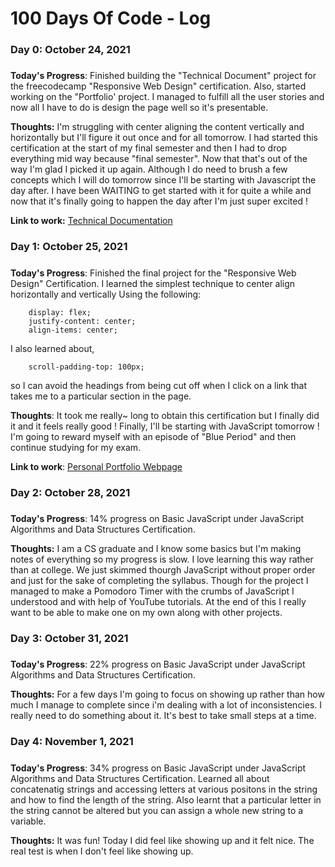 # 100 Days Of Code - Log

### Day 0: October 24, 2021
#####

**Today's Progress**: Finished building the "Technical Document" project for the freecodecamp "Responsive Web Design" certification. Also, started working on the "Portfolio' project. I managed to fulfill all the user stories and now all I have to do is design the page well so it's presentable.

**Thoughts:** I'm struggling with center aligning the content vertically and horizontally but I'll figure it out once and for all tomorrow. I had started this certification at the start of my final semester and then I had to drop everything mid way because "final semester". Now that that's out of the way I'm glad I picked it up again. Although I do need to brush a few concepts which I will do tomorrow since I'll be starting with Javascript the day after. I have been WAITING to get started with it for quite a while and now that it's finally going to happen the day after I'm just super excited !

**Link to work:** [Technical Documentation](https://codepen.io/caffeineproof/pen/abyvXvO)


### Day 1: October 25, 2021
#####

**Today's Progress**: Finished the final project for the "Responsive Web Design" Certification. I learned the simplest technique to center align horizontally and vertically  Using the following:

        display: flex;        
        justify-content: center;        
        align-items: center;
        
I also learned about,

        scroll-padding-top: 100px;
     
so I can avoid the headings from being cut off when I click on a link that takes me to a particular section in the page.

**Thoughts**: It took me really~ long to obtain this certification but I finally did it and it feels really good ! Finally, I'll be starting with JavaScript tomorrow ! I'm going to reward myself with an episode of "Blue Period" and then continue studying for my exam.

**Link to work**: [Personal Portfolio Webpage](https://codepen.io/caffeineproof/pen/MWvJVxx?editors=1100)


### Day 2: October 28, 2021
#####

**Today's Progress**: 14% progress on Basic JavaScript under JavaScript Algorithms and Data Structures Certification.

**Thoughts:** I am a CS graduate and I know some basics but I'm making notes of everything so my progress is slow. I love learning this way rather than at college. We just skimmed thourgh JavaScript without proper order and just for the sake of completing the syllabus. Though for the project I managed to make a Pomodoro Timer with the crumbs of JavaScript I understood and with help of YouTube tutorials. At the end of this I really want to be able to make one on my own along with other projects.



### Day 3: October 31, 2021
#####

**Today's Progress**: 22% progress on Basic JavaScript under JavaScript Algorithms and Data Structures Certification.

**Thoughts:** For a few days I'm going to focus on showing up rather than how much I manage to complete since i'm dealing with a lot of inconsistencies. I really need to do something about it. It's best to take small steps at a time.


### Day 4: November 1, 2021
#####

**Today's Progress**: 34% progress on Basic JavaScript under JavaScript Algorithms and Data Structures Certification. Learned all about concatenatig strings and accessing letters at various positons in the string and how to find the length of the string. Also learnt that a particular letter in the string cannot be altered but you can assign a whole new string to a variable.

**Thoughts:** It was fun! Today I did feel like showing up and it felt nice. The real test is when I don't feel like showing up.


<!--### Day 1: June 27, Monday

**Today's Progress**: I've gone through many exercises on FreeCodeCamp.

**Thoughts** I've recently started coding, and it's a great feeling when I finally solve an algorithm challenge after a lot of attempts and hours spent.

**Link(s) to work**
1. [Find the Longest Word in a String](https://www.freecodecamp.com/challenges/find-the-longest-word-in-a-string)
2. [Title Case a Sentence](https://www.freecodecamp.com/challenges/title-case-a-sentence)-->
